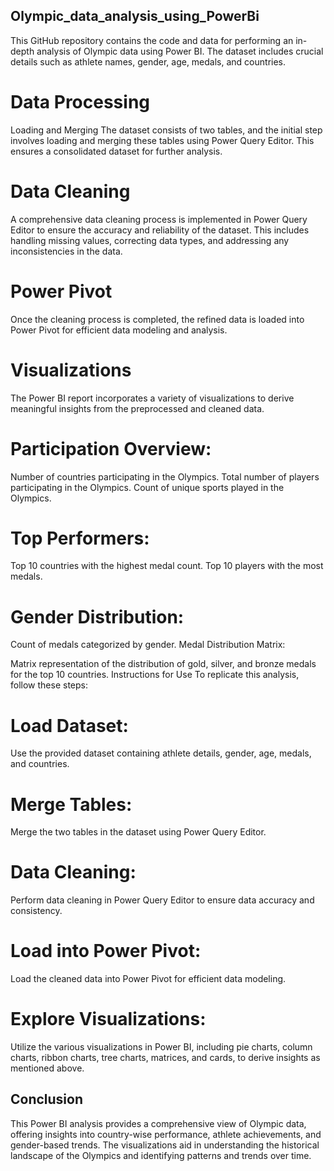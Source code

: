 ## Olympic_data_analysis_using_PowerBi
This GitHub repository contains the code and data for performing an in-depth analysis of Olympic data using Power BI. The dataset includes crucial details such as athlete names, gender, age, medals, and countries.

# Data Processing
Loading and Merging
The dataset consists of two tables, and the initial step involves loading and merging these tables using Power Query Editor. This ensures a consolidated dataset for further analysis.

# Data Cleaning
A comprehensive data cleaning process is implemented in Power Query Editor to ensure the accuracy and reliability of the dataset. This includes handling missing values, correcting data types, and addressing any inconsistencies in the data.

# Power Pivot
Once the cleaning process is completed, the refined data is loaded into Power Pivot for efficient data modeling and analysis.

# Visualizations
The Power BI report incorporates a variety of visualizations to derive meaningful insights from the preprocessed and cleaned data.

# Participation Overview:

Number of countries participating in the Olympics.
Total number of players participating in the Olympics.
Count of unique sports played in the Olympics.

# Top Performers:
Top 10 countries with the highest medal count.
Top 10 players with the most medals.

# Gender Distribution:
Count of medals categorized by gender.
Medal Distribution Matrix:

Matrix representation of the distribution of gold, silver, and bronze medals for the top 10 countries.
Instructions for Use
To replicate this analysis, follow these steps:

# Load Dataset:
Use the provided dataset containing athlete details, gender, age, medals, and countries.

# Merge Tables:
Merge the two tables in the dataset using Power Query Editor.

# Data Cleaning:
Perform data cleaning in Power Query Editor to ensure data accuracy and consistency.

# Load into Power Pivot:
Load the cleaned data into Power Pivot for efficient data modeling.

# Explore Visualizations:
Utilize the various visualizations in Power BI, including pie charts, column charts, ribbon charts, tree charts, matrices, and cards, to derive insights as mentioned above.

## Conclusion
This Power BI analysis provides a comprehensive view of Olympic data, offering insights into country-wise performance, athlete achievements, and gender-based trends. The visualizations aid in understanding the historical landscape of the Olympics and identifying patterns and trends over time.
